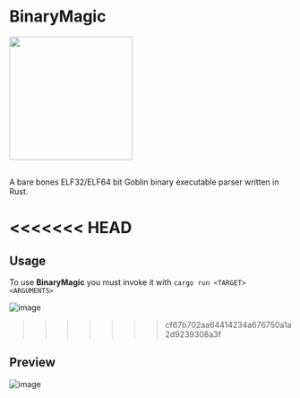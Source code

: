 # BinaryMagic
<img src="https://github.com/PlatinumVoyager/BinaryMagic/assets/116006542/3fbfead0-5b42-4c41-94fb-ec2bb8bda1f8" height=220 width=220/>

</br>
</br>

A bare bones ELF32/ELF64 bit Goblin binary executable parser written in Rust.

<<<<<<< HEAD
=======
## Usage
To use **BinaryMagic** you must invoke it with `cargo run <TARGET> <ARGUMENTS>`

![image](https://github.com/PlatinumVoyager/BinaryMagic/assets/116006542/be0feb54-80ca-40a4-a547-ef213cd3f9d9)


>>>>>>> cf67b702aa64414234a676750a1a2d9239308a3f
## Preview
![image](https://github.com/PlatinumVoyager/BinaryMagic/assets/116006542/942dcec1-5eba-43b4-be17-f5ecc224f76f)
